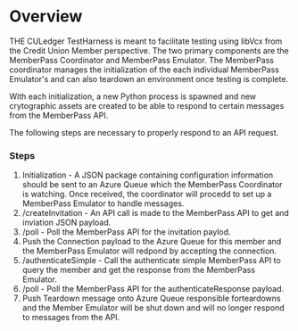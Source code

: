 # Overview

THE CULedger TestHarness is meant to facilitate testing using libVcx from the Credit Union Member perspective.  The two primary components are the MemberPass Coordinator and MemberPass Emulator.  The MemberPass coordinator manages the initialization of the each individual MemberPass Emulator's and can also teardown an environment once testing is complete.

With each initialization, a new Python process is spawned and new crytographic assets are created to be able to respond to certain messages from the MemberPass API.

The following steps are necessary to properly respond to an API request.

### Steps

1. Initialization - A JSON package containing configuration information should be sent to an Azure Queue which the MemberPass Coordinator is watching.  Once received, the coordinator will procedd to set up a MemberPass Emulator to handle messages.
2. /createInvitation - An API call is made to the MemberPass API to get and inviation JSON payload.
3. /poll - Poll the MemberPass API for the invitation paylod.
4. Push the Connection payload to the Azure Queue for this member and the MemberPass Emulator will redpond by accepting the connection.
5. /authenticateSimple - Call the authenticate simple MemberPass API to query the member and get the response from the MemberPass Emulator.
6. /poll - Poll the MemberPass API for the authenticateResponse payload.
7. Push Teardown message onto Azure Queue responsible forteardowns and the Member Emulator will be shut down and will no longer respond to messages from the API.